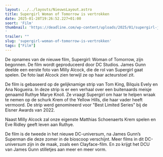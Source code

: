 ```yaml
---
layout: ../../layouts/NieuwsLayout.astro
title: Supergirl Woman of Tomorrow is vertrokken
date: 2025-01-28T19:26:52.227+01:00
soort: 'Film'
thumbnail: 'https://deadline.com/wp-content/uploads/2025/01/supergirl-james-gunn.jpg
'
trailer: ""
slug: 'supergirl-woman-of-tomorrow-is-vertrokken'
tags: ["Film"]
---
```


De opnames van de nieuwe film, Supergirl: Woman of Tomorrow, zijn begonnen. De
film wordt geproduceerd door DC Studios. James Gunn deelde een eerste foto van
Milly Alcock, die de rol van Supergirl gaat spelen. De foto laat Alcock zien
terwijl ze op haar acteurstoel zit.

De film is gebaseerd op de gelijknamige strip van Tom King, Bilquis Evely en Ana
Nogueira. In deze strip is er een verhaal over een buitenaards meisje genaamd
Ruthye Marye Knoll. Ze vraagt Supergirl om haar te helpen wraak te nemen op de
schurk Krem of the Yellow Hills, die haar vader heeft vermoord. De strip werd
genomineerd voor "Best Limited Series" bij de Eisner Awards van 2022.

Naast Milly Alcock zal onze eigenste Matthias Schoenaerts Krem spelen en Eve
Ridley geeft leven aan Ruthye.

De film is de tweede in het nieuwe DC-universum, na James Gunn’s Superman die
deze zomer in de bioscoop verschijnt. Meer films in dit DC-universum zijn in de
maak, zoals een Clayface-film. En zo krijgt het DCU van James Gunn stilletjes
aan meer en meer vorm.
